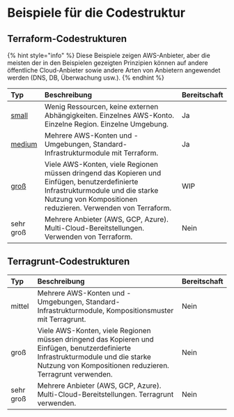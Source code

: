 # Beispiele für die Codestruktur

## Terraform-Codestrukturen

{% hint style="info" %}
Diese Beispiele zeigen AWS-Anbieter, aber die meisten der in den Beispielen gezeigten Prinzipien können auf andere öffentliche Cloud-Anbieter sowie andere Arten von Anbietern angewendet werden \(DNS, DB, Überwachung usw.\).
{% endhint %}

| Typ | Beschreibung | Bereitschaft |
| :--- | :--- | :--- |
| [small](https://github.com/elastic2ls-awiechert/terraform-in-der-praxis/tree/cf49ff6b7c43b588321f54c01d131284df0a71ed/beispiele/terraform/small-size-infrastructure.md) | Wenig Ressourcen, keine externen Abhängigkeiten. Einzelnes AWS-Konto. Einzelne Region. Einzelne Umgebung. | Ja |
| [medium](https://github.com/elastic2ls-awiechert/terraform-in-der-praxis/tree/cf49ff6b7c43b588321f54c01d131284df0a71ed/beispiele/terraform/medium-size-infrastructure.md) | Mehrere AWS-Konten und -Umgebungen, Standard-Infrastrukturmodule mit Terraform. | Ja |
| [groß](https://github.com/elastic2ls-awiechert/terraform-in-der-praxis/tree/cf49ff6b7c43b588321f54c01d131284df0a71ed/beispiele/terraform/große-infrastruktur-mit-terraform.md) | Viele AWS-Konten, viele Regionen müssen dringend das Kopieren und Einfügen, benutzerdefinierte Infrastrukturmodule und die starke Nutzung von Kompositionen reduzieren. Verwenden von Terraform. | WIP |
| sehr groß | Mehrere Anbieter \(AWS, GCP, Azure\). Multi-Cloud-Bereitstellungen. Verwenden von Terraform. | Nein |

## Terragrunt-Codestrukturen

| Typ | Beschreibung | Bereitschaft |
| :--- | :--- | :--- |
| mittel | Mehrere AWS-Konten und -Umgebungen, Standard-Infrastrukturmodule, Kompositionsmuster mit Terragrunt. | Nein |
| groß | Viele AWS-Konten, viele Regionen müssen dringend das Kopieren und Einfügen, benutzerdefinierte Infrastrukturmodule und die starke Nutzung von Kompositionen reduzieren. Terragrunt verwenden. | Nein |
| sehr groß | Mehrere Anbieter \(AWS, GCP, Azure\). Multi-Cloud-Bereitstellungen. Terragrunt verwenden. | Nein |

